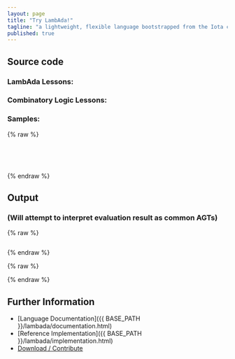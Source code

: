 ```yaml
---
layout: page
title: "Try LambAda!"
tagline: "a lightweight, flexible language bootstrapped from the Iota combinator"
published: true
---
```


<script src="runtime/jquery-1.11.2.min.js"></script>
<script src="runtime/asyncRuntimeClient.js"></script>
<script src="runtime/tools/IntelliHTML.js"></script>
<script>var libraryPath = "library/"; var runtimePath = "runtime/";</script>
<script src="runtime/tools/demoCommon.js"></script>
<script src="runtime/tools/demoTry.js"></script>

## Source code
### LambAda Lessons: <span id="llessons"></span>
### Combinatory Logic Lessons: <span id="clessons"></span>
### Samples: <span id="samples"></span>
{% raw %}
<pre id='evalSrc' style="min-height: 50px"></pre>
{% endraw %}

## Output
### (Will attempt to interpret evaluation result as common AGTs)
{% raw %}
<pre id='evalRes'></pre>
{% endraw %}

{% raw %}
<!--### Binary-->
<pre id='evalBin' style='display: none;'></pre>
{% endraw %}

## Further Information
- [Language Documentation]({{ BASE_PATH }}/lambada/documentation.html)
- [Reference Implementation]({{ BASE_PATH }}/lambada/implementation.html)
- [Download / Contribute](https://github.com/olydis/lambada)

<br>
